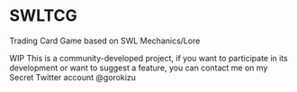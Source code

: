 # SWLTCG
Trading Card Game based on SWL Mechanics/Lore

WIP
This is a community-developed project, if you want to participate in its development or want to suggest a feature, you can contact me on my Secret Twitter account @gorokizu
